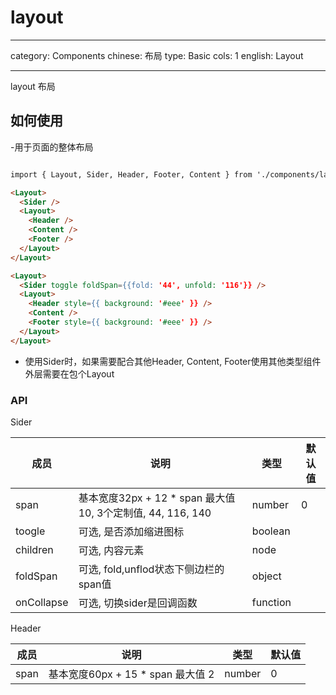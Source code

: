 # layout

---

category: Components
chinese: 布局
type: Basic
cols: 1
english: Layout

---

layout 布局

## 如何使用

-用于页面的整体布局

```html

import { Layout, Sider, Header, Footer, Content } from './components/layout'

<Layout>
  <Sider />
  <Layout>
    <Header />
    <Content />
    <Footer />
  </Layout>
</Layout>

<Layout>
  <Sider toggle foldSpan={{fold: '44', unfold: '116'}} />
  <Layout>
    <Header style={{ background: '#eee' }} />
    <Content />
    <Footer style={{ background: '#eee' }} />
  </Layout>
</Layout>

```

- 使用Sider时，如果需要配合其他Header, Content, Footer使用其他类型组件外层需要在包个Layout

### API

Sider

| 成员       | 说明                   | 类型               | 默认值       |
|-----------|-------------------------------------|--------------------|-------------|
| span      | 基本宽度32px + 12 * span 最大值 10, 3个定制值, 44, 116, 140  | number  | 0 |
| toogle    | 可选, 是否添加缩进图标    | boolean             |   |
| children    | 可选, 内容元素    | node             |   |
| foldSpan    | 可选, fold,unflod状态下侧边栏的span值    | object             |   |{unfold: '116', fold: '44'}
| onCollapse    | 可选, 切换sider是回调函数    | function             |   |

Header

| 成员       | 说明                   | 类型               | 默认值       |
|-----------|-----------------------|--------------------|-------------|
| span      | 基本宽度60px + 15 * span 最大值 2 | number   | 0           |
